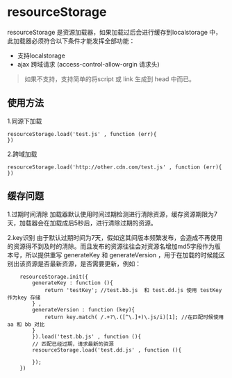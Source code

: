 resourceStorage
===
resourceStorage 是资源加载器，如果加载过后会进行缓存到localstorage 中，此加载器必须符合以下条件才能发挥全部功能：
- 支持localstorage 
- ajax 跨域请求 (access-control-allow-orgin 请求头)

>如果不支持，支持简单的将script 或 link 生成到 head 中而已。


使用方法
---
1.同源下加载

    resourceStorage.load('test.js' , function (err){
    })

2.跨域加载
    
    resourceStorage.load('http://other.cdn.com/test.js' , function (err){
    })
    
    
缓存问题
---
1.过期时间清除
    加载器默认使用时间过期检测进行清除资源，缓存资源期限为7天，加载器会在加载成后5秒后，进行清除过期的资源。

2.key识别
    由于默认过期时间为7天，假如这其间版本频繁发布，会造成不再使用的资源得不到及时的清除。而且发布的资源往往会对资源名增加md5字段作为版本号，所以提供重写 generateKey 和 generateVersion ，用于在加载的时候能区别出该资源是否最新资源，是否需要更新，例如：
        
       
        resourceStorage.init({
            generateKey : function (){
                return 'testKey'; //test.bb.js  和 test.dd.js 使用 testKey作为key 存储
            } ,
            generateVersion : function (key){
                return key.match( /.+?\.([^\.]+)\.js/i)[1]; //在匹配时候使用 aa 和 bb 对比
            }
            }).load('test.bb.js' , function (){
            // 匹配已经过期，请求最新的资源
            resourceStorage.load('test.dd.js' , function (){

            });
        })
         
    


